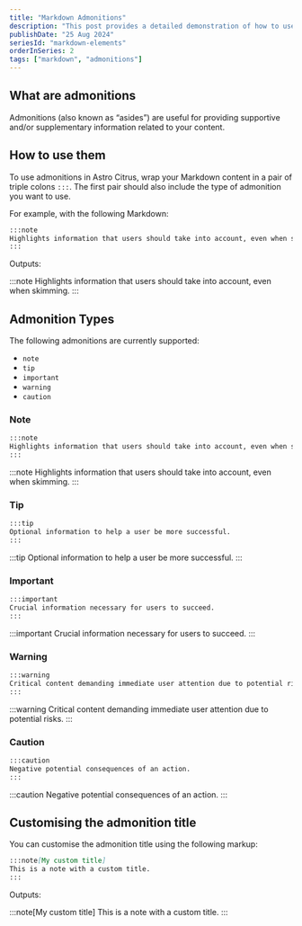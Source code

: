 ```yaml
---
title: "Markdown Admonitions"
description: "This post provides a detailed demonstration of how to use the Markdown admonition feature in Astro Citrus, showcasing its ability to highlight important information, tips, warnings, and other key content types in a visually distinct and customizable format"
publishDate: "25 Aug 2024"
seriesId: "markdown-elements"
orderInSeries: 2
tags: ["markdown", "admonitions"]
---
```


## What are admonitions

Admonitions (also known as “asides”) are useful for providing supportive and/or supplementary information related to your content.

## How to use them

To use admonitions in Astro Citrus, wrap your Markdown content in a pair of triple colons `:::`. The first pair should also include the type of admonition you want to use.

For example, with the following Markdown:

```md
:::note
Highlights information that users should take into account, even when skimming.
:::
```

Outputs:

:::note
Highlights information that users should take into account, even when skimming.
:::

## Admonition Types

The following admonitions are currently supported:

- `note`
- `tip`
- `important`
- `warning`
- `caution`

### Note

```md
:::note
Highlights information that users should take into account, even when skimming.
:::
```

:::note
Highlights information that users should take into account, even when skimming.
:::

### Tip

```md
:::tip
Optional information to help a user be more successful.
:::
```

:::tip
Optional information to help a user be more successful.
:::

### Important

```md
:::important
Crucial information necessary for users to succeed.
:::
```

:::important
Crucial information necessary for users to succeed.
:::

### Warning

```md
:::warning
Critical content demanding immediate user attention due to potential risks.
:::
```

:::warning
Critical content demanding immediate user attention due to potential risks.
:::

### Caution

```md
:::caution
Negative potential consequences of an action.
:::
```

:::caution
Negative potential consequences of an action.
:::

## Customising the admonition title

You can customise the admonition title using the following markup:

```md
:::note[My custom title]
This is a note with a custom title.
:::
```

Outputs:

:::note[My custom title]
This is a note with a custom title.
:::
